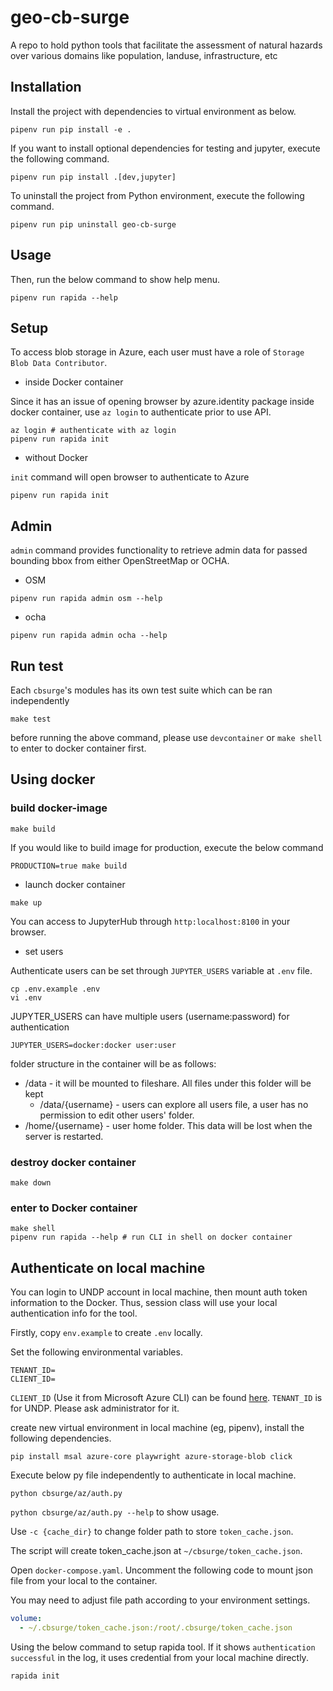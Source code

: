 # geo-cb-surge
A repo to hold python tools that facilitate the assessment of natural hazards over various domains like population, landuse, infrastructure, etc  

## Installation

Install the project with dependencies to virtual environment as below.

```shell
pipenv run pip install -e .
```

If you want to install optional dependencies for testing and jupyter, execute the following command.

```shell
pipenv run pip install .[dev,jupyter]
```

To uninstall the project from Python environment, execute the following command.

```shell
pipenv run pip uninstall geo-cb-surge
```

## Usage

Then, run the below command to show help menu.

```shell
pipenv run rapida --help
```

## Setup

To access blob storage in Azure, each user must have a role of `Storage Blob Data Contributor`.

- inside Docker container

Since it has an issue of opening browser by azure.identity package inside docker container, use `az login` to authenticate prior to use API.

```shell
az login # authenticate with az login
pipenv run rapida init
```

- without Docker

`init` command will open browser to authenticate to Azure

```shell
pipenv run rapida init
```

## Admin

`admin` command provides functionality to retrieve admin data for passed bounding bbox from either OpenStreetMap or OCHA.

- OSM

```shell
pipenv run rapida admin osm --help
```

- ocha

```shell
pipenv run rapida admin ocha --help
```

## Run test

Each `cbsurge`'s modules has its own test suite which can be ran independently

```shell
make test
```

before running the above command, please use `devcontainer` or `make shell` to enter to docker container first.

## Using docker

### build docker-image

```shell
make build
```

If you would like to build image for production, execute the below command

```shell
PRODUCTION=true make build
```

- launch docker container

```shell
make up
```

You can access to JupyterHub through `http:localhost:8100` in your browser. 

- set users

Authenticate users can be set through `JUPYTER_USERS` variable at `.env` file.

```
cp .env.example .env
vi .env
```

JUPYTER_USERS can have multiple users (username:password) for authentication

```shell
JUPYTER_USERS=docker:docker user:user
```

folder structure in the container will be as follows:

- /data - it will be mounted to fileshare. All files under this folder will be kept
  - /data/{username} - users can explore all users file, a user has no permission to edit other users' folder.
- /home/{username} - user home folder. This data will be lost when the server is restarted.

### destroy docker container

```shell
make down
```

### enter to Docker container

```shell
make shell
pipenv run rapida --help # run CLI in shell on docker container
```

## Authenticate on local machine

You can login to UNDP account in local machine, then mount auth token information to the Docker. Thus, session class will use your local authentication info for the tool.

Firstly, copy `env.example` to create `.env` locally.

Set the following environmental variables.

```shell
TENANT_ID=
CLIENT_ID=
```

`CLIENT_ID` (Use it from Microsoft Azure CLI) can be found [here](https://learn.microsoft.com/en-us/troubleshoot/entra/entra-id/governance/verify-first-party-apps-sign-in#application-ids-of-commonly-used-microsoft-applications).
`TENANT_ID` is for UNDP. Please ask administrator for it.

create new virtual environment in local machine (eg, pipenv), install the following dependencies.

```shell
pip install msal azure-core playwright azure-storage-blob click
```

Execute below py file independently to authenticate in local machine.

```shell
python cbsurge/az/auth.py
```

`python cbsurge/az/auth.py --help` to show usage.

Use `-c {cache_dir}` to change folder path to store `token_cache.json`.

The script will create token_cache.json at `~/cbsurge/token_cache.json`.

Open `docker-compose.yaml`. Uncomment the following code to mount json file from your local to the container.

You may need to adjust file path according to your environment settings.

```yaml
volume:
  - ~/.cbsurge/token_cache.json:/root/.cbsurge/token_cache.json
```

Using the below command to setup rapida tool. If it shows `authentication successful` in the log, it uses credential from your local machine directly.

```shell
rapida init
```